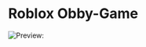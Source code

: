 # Roblox Obby-Game

![Preview:](https://media.discordapp.net/attachments/1031603273624469575/1146497210272460880/devblog.gif?width=468&height=264)
